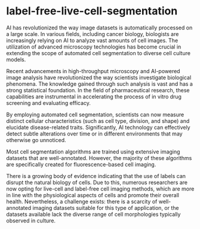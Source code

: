 # label-free-live-cell-segmentation

AI has revolutionized the way image datasets is automatically processed on a large scale. In various fields, including cancer biology, biologists are increasingly relying on AI to analyze vast amounts of cell images. The utilization of advanced microscopy technologies has become crucial in extending the scope of automated cell segmentation to diverse cell culture models.

Recent advancements in high-throughput microscopy and AI-powered image analysis have revolutionized the way scientists investigate biological phenomena. The knowledge gained through such analysis is vast and has a strong statistical foundation. In the field of pharmaceutical research, these capabilities are instrumental in accelerating the process of in vitro drug screening and evaluating efficacy.

By employing automated cell segmentation, scientists can now measure distinct cellular characteristics (such as cell type, division, and shape) and elucidate disease-related traits. Significantly, AI technology can effectively detect subtle alterations over time or in different environments that may otherwise go unnoticed.

Most cell segmentation algorithms are trained using extensive imaging datasets that are well-annotated. However, the majority of these algorithms are specifically created for fluorescence-based cell imaging.

There is a growing body of evidence indicating that the use of labels can disrupt the natural biology of cells. Due to this, numerous researchers are now opting for live-cell and label-free cell imaging methods, which are more in line with the physiological aspects of cells and promote their overall health. Nevertheless, a challenge exists: there is a scarcity of well-annotated imaging datasets suitable for this type of application, or the datasets available lack the diverse range of cell morphologies typically observed in culture.
